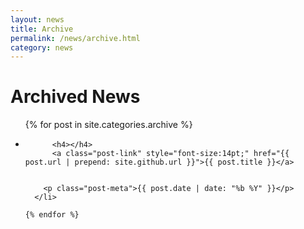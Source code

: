 ```yaml
---
layout: news
title: Archive
permalink: /news/archive.html
category: news
---
```

<h1>Archived News</h1>

<ul class="post-list">
    {% for post in site.categories.archive %}
      <li>


          <h4></h4>
          <a class="post-link" style="font-size:14pt;" href="{{ post.url | prepend: site.github.url }}">{{ post.title }}</a>


        <p class="post-meta">{{ post.date | date: "%b %Y" }}</p>
      </li>

    {% endfor %}
  </ul>


